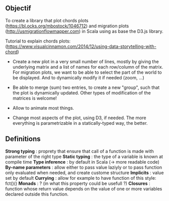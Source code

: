 ## Objectif
To create a library that plot chords plots (https://bl.ocks.org/mbostock/1046712) and migration plots (http://usmigrationflowmapper.com) in Scala using as base the D3.js library.

Tutorial to explain chords plots: (https://www.visualcinnamon.com/2014/12/using-data-storytelling-with-chord)

- Create a new plot in a very small number of lines, mostly by giving the underlying matrix and a list of names for each row/column of the matrix. For migration plots, we want to be able to select the part of the world to be displayed. And to dynamically modify it if needed (zoom, ...)

- Be able to merge (sum) two entries, to create a new "group", such that the plot is dynamically updated. Other types of modification of the matrices is welcome!

- Allow to animate most things.

- Change most aspects of the plot, using D3, if needed. The more everything is parametrizable in a statically-typed way, the better.

## Definitions

**Strong typing** : proprety that ensure that call of a function is made with parameter of the right type
**Static typing** : the type of a variable is known at compile time
**Type inference** : by default in Scala (-> more readable code)
**By-name parameters** : allow either to pass value laziyly or to pass function only evaluated when needed, and create custome structure
**Implicits** : value set by default
**Currying** : allow for example to have function of this style: fct()()
**Monads** : ? (in what this property could be usefull ?)
**Closures** : function whose return value depends on the value of one or more variables declared outside this function.

